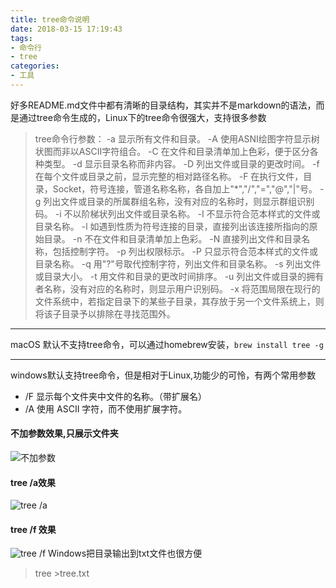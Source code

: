 ```yaml
---
title: tree命令说明
date: 2018-03-15 17:19:43
tags: 
- 命令行
- tree
categories: 
- 工具
---
```

好多README.md文件中都有清晰的目录结构，其实并不是markdown的语法，而是通过tree命令生成的，Linux下的tree命令很强大，支持很多参数
> tree命令行参数：
-a 显示所有文件和目录。
-A 使用ASNI绘图字符显示树状图而非以ASCII字符组合。
-C 在文件和目录清单加上色彩，便于区分各种类型。
-d 显示目录名称而非内容。
-D 列出文件或目录的更改时间。
-f 在每个文件或目录之前，显示完整的相对路径名称。
-F 在执行文件，目录，Socket，符号连接，管道名称名称，各自加上"*","/","=","@","|"号。
-g 列出文件或目录的所属群组名称，没有对应的名称时，则显示群组识别码。
-i 不以阶梯状列出文件或目录名称。
-I 不显示符合范本样式的文件或目录名称。
-l 如遇到性质为符号连接的目录，直接列出该连接所指向的原始目录。
-n 不在文件和目录清单加上色彩。
-N 直接列出文件和目录名称，包括控制字符。
-p 列出权限标示。
-P 只显示符合范本样式的文件或目录名称。
-q 用"?"号取代控制字符，列出文件和目录名称。
-s 列出文件或目录大小。
-t 用文件和目录的更改时间排序。
-u 列出文件或目录的拥有者名称，没有对应的名称时，则显示用户识别码。
-x 将范围局限在现行的文件系统中，若指定目录下的某些子目录，其存放于另一个文件系统上，则将该子目录予以排除在寻找范围外。
***
macOS 默认不支持tree命令，可以通过homebrew安装，`brew install tree -g`
***
windows默认支持tree命令，但是相对于Linux,功能少的可怜，有两个常用参数
*  /F   显示每个文件夹中文件的名称。（带扩展名）
 * /A   使用 ASCII 字符，而不使用扩展字符。

#### 不加参数效果,只展示文件夹
![不加参数](https://upload-images.jianshu.io/upload_images/1231991-add5c66c3d457bca.png?imageMogr2/auto-orient/strip%7CimageView2/2/w/1240)
#### tree /a效果
![tree /a](https://upload-images.jianshu.io/upload_images/1231991-6314675846dcc968.png?imageMogr2/auto-orient/strip%7CimageView2/2/w/1240)
#### tree /f 效果
![tree /f](https://upload-images.jianshu.io/upload_images/1231991-e68cf2d4fee53bf2.png?imageMogr2/auto-orient/strip%7CimageView2/2/w/1240)
Windows把目录输出到txt文件也很方便
> tree >tree.txt
